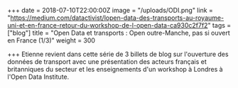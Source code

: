 +++
date = 2018-07-10T22:00:00Z
image = "/uploads/ODI.png"
link = "https://medium.com/datactivist/lopen-data-des-transports-au-royaume-uni-et-en-france-retour-du-workshop-de-l-open-data-ca930c2f7f2"
tags = ["blog"]
title = "Open Data et transports : Open outre-Manche, pas si ouvert en France (1/3)"
weight = 300

+++
Etienne revient dans cette série de 3 billets de blog sur l'ouverture des données de transport avec une présentation des acteurs français et britanniques du secteur et les enseignements d'un workshop à Londres à l'Open Data Institute.